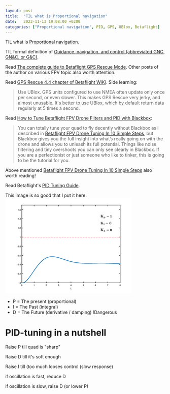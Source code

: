 ```yaml
---
layout: post
title:  "TIL what is Proportional navigation"
date:   2023-11-13 19:08:00 +0200
categories: ["Proportional navigation", PID, GPS, UBlox, Betaflight]
---
```

TIL what is [Proportional navigation](https://en.wikipedia.org/wiki/Proportional_navigation).

TIL formal definition of [Guidance, navigation, and control (abbreviated GNC, GN&C, or G&C)](https://en.wikipedia.org/wiki/Guidance,_navigation,_and_control).

Read [The complete guide to Betaflight GPS Rescue Mode](https://noirfpv.com/betaflight-gps-rescue-mode-the-complete-guide/). Other posts of the author on various FPV topic also worth attention.

Read [GPS Rescue 4.4 chapter of Betaflight WiKi](https://betaflight.com/docs/wiki/archive/GPS-Rescue-v4-4). Side learning:

> Use UBlox. GPS units configured to use NMEA often update only once per second, or even slower. This makes GPS Rescue very jerky, and almost unusable. It's better to use UBlox, which by default return data regularly at 5 times a second.

Read [How to Tune Betaflight FPV Drone Filters and PID with Blackbox](https://oscarliang.com/pid-filter-tuning-blackbox/):

> You can totally tune your quad to fly decently without Blackbox as I described in [Betaflight FPV Drone Tuning In 10 Simple Steps](https://oscarliang.com/fpv-drone-tuning/), but Blackbox gives you the full insight into what’s really going on with the drone and allows you to unleash its full potential. Things like noise filtering and tiny overshoots you can only see clearly in Blackbox. If you are a perfectionist or just someone who like to tinker, this is going to be the tutorial for you.

Above mentioned [Betaflight FPV Drone Tuning In 10 Simple Steps](https://oscarliang.com/fpv-drone-tuning/) also worth reading!


Read Betaflight's [PID Tuning Guide](https://betaflight.com/docs/wiki/archive/PID-Tuning-Guide).

This image is so good that I put it here:
![PID Compensation Animated](/assets/images/PID_Compensation_Animated.gif "PID Compensation Animated")

* P = The present (proportional)
* I = The Past (integral)
* D = The Future (derivative / damping) !Dangerous

# PID-tuning in a nutshell

Raise P till quad is "sharp"

Raise D till it's soft enough

Raise I till (too much looses control (slow response)

if oscillation is fast, reduce D

if oscillation is slow, raise D (or lower P)
